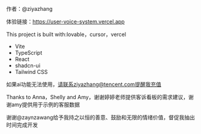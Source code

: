 作者：@ziyazhang

体验链接：https://user-voice-system.vercel.app

This project is built with:lovable，cursor，vercel
- Vite
- TypeScript
- React
- shadcn-ui
- Tailwind CSS

如果ai功能无法使用，请联系ziyazhang@tencent.com提醒我充值

Thanks to Anna，Shelly and Amy，谢谢婷婷老师提供客诉看板的需求建议，谢谢amy提供用于示例的客服数据

谢谢@zaynzawang给予我持之以恒的善意、鼓励和无限的情绪价值，督促我抽出时间完成开发
